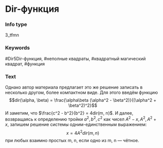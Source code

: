 # Dir-функция
### Info type
3_tfmn
### Keywords
#Dir5Dir-функция, #неполные квадраты, #квадратный магический квадрат, #функция
### Text
Однако автор материала предлагает это же решение записать в несколько другом, более компактном виде. Для этого введём функцию
$$dir(\alpha, \beta) = \frac{\alpha\beta (\alpha^2 - \beta^2)}{(\alpha^2 + \beta^2)^2}$$
И заметим, что $\frac{c^2 - b^2}{b^2} = 4dir(m, n)$. И далее, возвращаясь к определению тройки $a^2, b^2, c^2$ как чисел $A^2 - x, A^2, A^2 + x$, запишем решение системы одним-единственным выражением:
$$x = 4A^2dir(m, n)$$
при любых взаимно простых m, n, если одно из m, n — чётное.